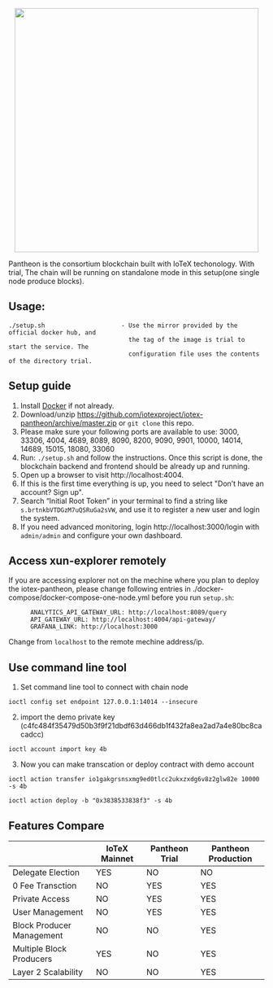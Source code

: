 <p align="center">
  <img src="https://github.com/iotexproject/iotex-pantheon/blob/master/logo.png" width="480px">
</p>

Pantheon is the consortium blockchain built with IoTeX techonology. With trial, The chain will be running on standalone mode in this setup(one single node produce blocks).

## Usage:
    ./setup.sh                     - Use the mirror provided by the official docker hub, and
                                     the tag of the image is trial to start the service. The
                                     configuration file uses the contents of the directory trial.

## Setup guide
1. Install [Docker](https://docs.docker.com/get-docker/) if not already.
2. Download/unzip https://github.com/iotexproject/iotex-pantheon/archive/master.zip or ```git clone``` this repo.
3. Please make sure your following ports are available to use: 3000, 33306, 4004, 4689, 8089, 8090, 8200, 9090, 9901, 10000, 14014, 14689, 15015, 18080, 33060
4. Run: ```./setup.sh``` and follow the instructions. Once this script is done, the blockchain backend and frontend should be already up and running. 
5. Open up a browser to visit http://localhost:4004.
6. If this is the first time everything is up, you need to select "Don’t have an account? Sign up". 
7. Search “Initial Root Token” in your terminal to find a string like ```s.brtnkbVTDGzM7uQSRuGa2sVW```, and use it to register a new user and login the system.
8. If you need advanced monitoring, login http://localhost:3000/login with ```admin/admin``` and configure your own dashboard.

## Access xun-explorer remotely
If you are accessing explorer not on the mechine where you plan to deploy the iotex-pantheon, please change following entries in ./docker-compose/docker-compose-one-node.yml before you run `setup.sh`:
```
      ANALYTICS_API_GATEWAY_URL: http://localhost:8089/query
      API_GATEWAY_URL: http://localhost:4004/api-gateway/
      GRAFANA_LINK: http://localhost:3000
```
Change from `localhost` to the remote mechine address/ip.


## Use command line tool
1. Set command line tool to connect with chain node
```
ioctl config set endpoint 127.0.0.1:14014 --insecure
```

2. import the demo private key (c4fc484f35479d50b3f9f21dbdf63d466db1f432fa8ea2ad7a4e80bc8cacadcc)
```
ioctl account import key 4b
```

3. Now you can make transcation or deploy contract with demo account
```
ioctl action transfer io1gakgrsnsxmg9ed0tlcc2ukxzxdg6v8z2glw82e 10000 -s 4b
```
```
ioctl action deploy -b "0x3838533838f3" -s 4b
```

## Features Compare
|   | IoTeX Mainnet  | Pantheon Trial  |  Pantheon Production  |
|---|---|---|---|
| Delegate Election | YES | NO | NO |
| 0 Fee Transction | NO | YES | YES |
| Private Access | NO | YES  | YES |
| User Management | NO | YES  | YES |
| Block Producer Management | NO | NO | YES |
| Multiple Block Producers | YES | NO | YES |
| Layer 2 Scalability | NO  | NO  | YES  |
